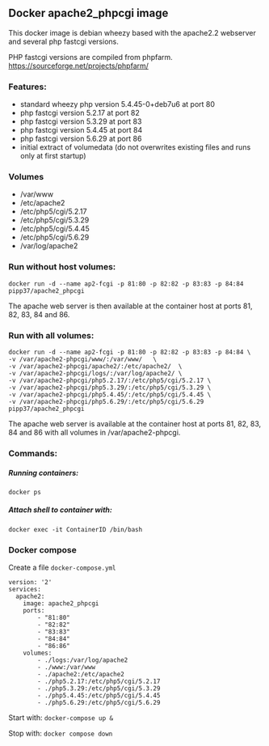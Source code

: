 ## Docker apache2_phpcgi image

This docker image is debian wheezy based with the apache2.2 webserver and several php fastcgi versions.

PHP fastcgi versions are compiled from phpfarm.
https://sourceforge.net/projects/phpfarm/

### Features:
* standard wheezy php version 5.4.45-0+deb7u6 at port 80
* php fastcgi version 5.2.17 at port 82
* php fastcgi version 5.3.29 at port 83
* php fastcgi version 5.4.45 at port 84
* php fastcgi version 5.6.29 at port 86
* initial extract of volumedata (do not overwrites existing files and runs only at first startup)

### Volumes
* /var/www
* /etc/apache2
* /etc/php5/cgi/5.2.17
* /etc/php5/cgi/5.3.29
* /etc/php5/cgi/5.4.45
* /etc/php5/cgi/5.6.29
* /var/log/apache2

### Run without host volumes:
    docker run -d --name ap2-fcgi -p 81:80 -p 82:82 -p 83:83 -p 84:84 pipp37/apache2_phpcgi 
  
The apache web server is then available at the container host at ports 81, 82, 83, 84 and 86.

### Run with all volumes:
    docker run -d --name ap2-fcgi -p 81:80 -p 82:82 -p 83:83 -p 84:84 \
    -v /var/apache2-phpcgi/www/:/var/www/   \
    -v /var/apache2-phpcgi/apache2/:/etc/apache2/  \
    -v /var/apache2-phpcgi/logs/:/var/log/apache2/ \
    -v /var/apache2-phpcgi/php5.2.17/:/etc/php5/cgi/5.2.17 \
    -v /var/apache2-phpcgi/php5.3.29/:/etc/php5/cgi/5.3.29 \
    -v /var/apache2-phpcgi/php5.4.45/:/etc/php5/cgi/5.4.45 \
    -v /var/apache2-phpcgi/php5.6.29/:/etc/php5/cgi/5.6.29  pipp37/apache2_phpcgi
  
The apache web server is available at the container host at ports 81, 82, 83, 84 and 86 with all volumes in /var/apache2-phpcgi.

### Commands:
##### Running containers:
    docker ps
##### Attach shell to container with:
    docker exec -it ContainerID /bin/bash
    
### Docker compose
Create a file `docker-compose.yml`

    version: '2'
    services:
      apache2:
        image: apache2_phpcgi
        ports:
            - "81:80"
            - "82:82"
            - "83:83"
            - "84:84"
            - "86:86"
        volumes:
            - ./logs:/var/log/apache2
            - ./www:/var/www
            - ./apache2:/etc/apache2
            - ./php5.2.17:/etc/php5/cgi/5.2.17
            - ./php5.3.29:/etc/php5/cgi/5.3.29
            - ./php5.4.45:/etc/php5/cgi/5.4.45
            - ./php5.6.29:/etc/php5/cgi/5.6.29

Start with: `docker-compose up &`

Stop with: `docker compose down`
